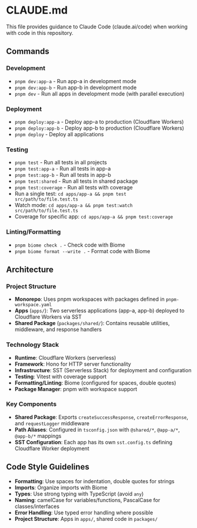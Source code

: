 # CLAUDE.md

This file provides guidance to Claude Code (claude.ai/code) when working with code in this repository.

## Commands

### Development
- `pnpm dev:app-a` - Run app-a in development mode
- `pnpm dev:app-b` - Run app-b in development mode
- `pnpm dev` - Run all apps in development mode (with parallel execution)

### Deployment
- `pnpm deploy:app-a` - Deploy app-a to production (Cloudflare Workers)
- `pnpm deploy:app-b` - Deploy app-b to production (Cloudflare Workers)
- `pnpm deploy` - Deploy all applications

### Testing
- `pnpm test` - Run all tests in all projects
- `pnpm test:app-a` - Run all tests in app-a
- `pnpm test:app-b` - Run all tests in app-b
- `pnpm test:shared` - Run all tests in shared package
- `pnpm test:coverage` - Run all tests with coverage
- Run a single test: `cd apps/app-a && pnpm test src/path/to/file.test.ts`
- Watch mode: `cd apps/app-a && pnpm test:watch src/path/to/file.test.ts`
- Coverage for specific app: `cd apps/app-a && pnpm test:coverage`

### Linting/Formatting
- `pnpm biome check .` - Check code with Biome
- `pnpm biome format --write .` - Format code with Biome

## Architecture

### Project Structure
- **Monorepo**: Uses pnpm workspaces with packages defined in `pnpm-workspace.yaml`
- **Apps** (`apps/`): Two serverless applications (app-a, app-b) deployed to Cloudflare Workers via SST
- **Shared Package** (`packages/shared/`): Contains reusable utilities, middleware, and response handlers

### Technology Stack
- **Runtime**: Cloudflare Workers (serverless)
- **Framework**: Hono for HTTP server functionality
- **Infrastructure**: SST (Serverless Stack) for deployment and configuration
- **Testing**: Vitest with coverage support
- **Formatting/Linting**: Biome (configured for spaces, double quotes)
- **Package Manager**: pnpm with workspace support

### Key Components
- **Shared Package**: Exports `createSuccessResponse`, `createErrorResponse`, and `requestLogger` middleware
- **Path Aliases**: Configured in `tsconfig.json` with `@shared/*`, `@app-a/*`, `@app-b/*` mappings
- **SST Configuration**: Each app has its own `sst.config.ts` defining Cloudflare Worker deployment

## Code Style Guidelines
- **Formatting**: Use spaces for indentation, double quotes for strings
- **Imports**: Organize imports with Biome
- **Types**: Use strong typing with TypeScript (avoid `any`)
- **Naming**: camelCase for variables/functions, PascalCase for classes/interfaces
- **Error Handling**: Use typed error handling where possible
- **Project Structure**: Apps in `apps/`, shared code in `packages/`